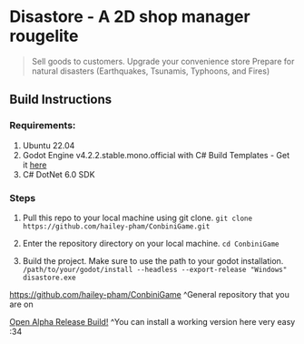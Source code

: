# Disastore - A 2D shop manager rougelite
> Sell goods to customers.
> Upgrade your convenience store
> Prepare for natural disasters (Earthquakes, Tsunamis, Typhoons, and Fires)

## Build Instructions
### Requirements:
1. Ubuntu 22.04
2. Godot Engine v4.2.2.stable.mono.official with C# Build Templates - Get it [here](https://godotengine.org/download/archive/4.2.2-stable/)
3. C# DotNet 6.0 SDK

### Steps
1. Pull this repo to your local machine using git clone.
`git clone https://github.com/hailey-pham/ConbiniGame.git`

2. Enter the repository directory on your local machine.
`cd ConbiniGame`

3. Build the project. Make sure to use the path to your godot installation.
`/path/to/your/godot/install --headless --export-release "Windows" disastore.exe`


https://github.com/hailey-pham/ConbiniGame
^General repository that you are on

[Open Alpha Release Build!](https://github.com/hailey-pham/ConbiniGame/releases/tag/v1.0.3-Open-Alpha)
^You can install a working version here very easy :34
